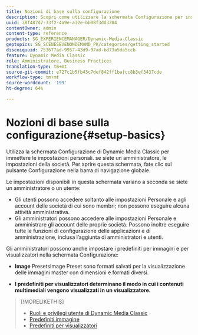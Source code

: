 ```yaml
---
title: Nozioni di base sulla configurazione
description: Scopri come utilizzare la schermata Configurazione per inserire le impostazioni personali. se siete un amministratore, le impostazioni della società.
uuid: 38f487d7-33f2-4a9e-a32e-bb08f3dd3284
contentOwner: admin
content-type: reference
products: SG_EXPERIENCEMANAGER/Dynamic-Media-Classic
geptopics: SG_SCENESEVENONDEMAND_PK/categories/getting_started
discoiquuid: 753677ad-9957-43d9-97ad-bd73a5da5ccb
feature: Dynamic Media Classic
role: Amministratore, Business Practices
translation-type: tm+mt
source-git-commit: e727c1b5fb43c7def842ff1bafcc8b3ef3437cde
workflow-type: tm+mt
source-wordcount: '199'
ht-degree: 64%

---
```



# Nozioni di base sulla configurazione{#setup-basics}

Utilizza la schermata Configurazione di Dynamic Media Classic per immettere le impostazioni personali. se siete un amministratore, le impostazioni della società. Per aprire questa schermata, fate clic sul pulsante Configurazione nella barra di navigazione globale.

Le impostazioni disponibili in questa schermata variano a seconda se siete un amministratore o un utente:

* Gli utenti possono accedere soltanto alle impostazioni Personale e agli account delle società di cui sono membri; non possono eseguire alcuna attività amministrativa.
* Gli amministratori possono accedere alle impostazioni Personale e amministrare gli account delle proprie società. Possono inoltre eseguire tutte le funzioni di configurazione delle applicazioni e di amministrazione, inclusa l’aggiunta di amministratori e utenti.

Gli amministratori possono anche impostare i predefiniti per immagini e per visualizzatori nella schermata Configurazione:

* **Image**
PresetsImage Preset sono formati salvati per la visualizzazione delle immagini master con dimensioni e formati diversi.

* **I predefiniti per visualizzatori determinano il modo in cui i contenuti multimediali vengono visualizzati in un visualizzatore.**


>[!MORELIKETHIS]
>
>* [Ruoli e privilegi utente di Dynamic Media Classic](administration-setup.md#user_administration)
>* [Predefiniti immagine](application-setup.md#image_presets)
>* [Predefiniti per visualizzatori](application-setup.md#viewer_presets)

